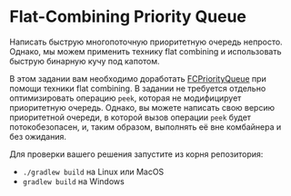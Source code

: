 # Flat-Combining Priority Queue
Написать быструю многопоточную приоритетную очередь непросто. 
Однако, мы можем применить технику flat combining и использовать быструю бинарную кучу под капотом. 

В этом задании вам необходимо доработать [FCPriorityQueue](src/FCPriorityQueue.kt) при помощи техники flat combining.
В задании не требуется отдельно оптимизировать операцию `peek`, которая не модифицирует приоритетную очередь. 
Однако, вы можете написать свою версию приоритетной очереди, в которой вызов операции `peek` будет потокобезопасен, 
и, таким образом, выполнять её вне комбайнера и без ожидания.

Для проверки вашего решения запустите из корня репозитория:
* `./gradlew build` на Linux или MacOS
* `gradlew build` на Windows